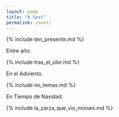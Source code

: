 ```yaml
---
layout: page
title: "A Sext"
permalink: /sext/
---
```


{% include ten_presente.md %}

Entre año.

{% include tras_el_olor.md %}

En el Adviento.

{% include no_temas.md %}

En Tiempo de Navidad.

{% include la_zarza_que_vio_moises.md %}






